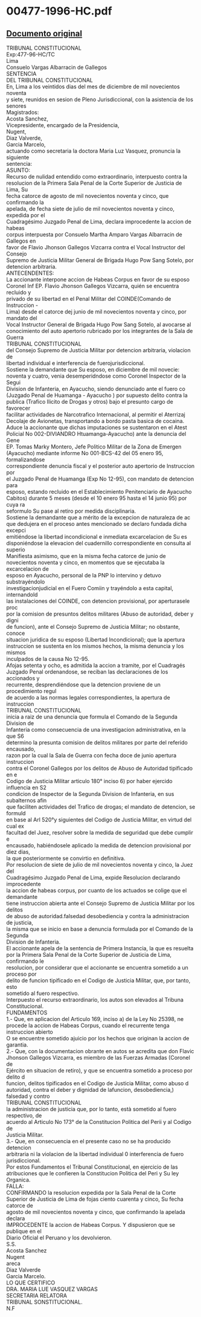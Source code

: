 
00477-1996-HC.pdf
=================
  
[Documento original](https://tc.gob.pe/jurisprudencia/1998/00477-1996-HC.pdf)  
---  
TRIBUNAL CONSTITUCIONAL  
Exp:477-96-HC/TC  
Lima  
Consuelo Vargas Albarracin de Gallegos  
SENTENCIA  
DEL TRIBUNAL CONSTITUCIONAL  
En, Lima a los veintidos dias del mes de diciembre de mil novecientos noventa  
y siete, reunidos en sesion de Pleno Jurisdiccional, con la asistencia de los senores  
Magistrados:  
Acosta Sanchez,  
Vicepresidente, encargado de la Presidencia,  
Nugent,  
Diaz Valverde,  
Garcia Marcelo,  
actuando como secretaria la doctora Maria Luz Vasquez, pronuncia la siguiente  
sentencia:  
ASUNTO:  
Recurso de nulidad entendido como extraordinario, interpuesto contra la  
resolucion de la Primera Sala Penal de la Corte Superior de Justicia de Lima, Su  
fecha catorce de agosto de mil novecientos noventa y cinco, que confirmando la  
apelada, de fecha siete de julio de mil novecientos noventa y cinco, expedida por el  
Cuadragésimo Juzgado Penal de Lima, declara improcedente la accion de habeas  
corpus interpuesta por Consuelo Martha Amparo Vargas Albarracin de Gallegos en  
favor de Flavio Jhonson Gallegos Vizcarra contra el Vocal Instructor del Consejo  
Supremo de Justicia Militar General de Brigada Hugo Pow Sang Sotelo, por  
detencion arbitraria.  
ANTECENDENTES:  
La accionante interpone accion de Habeas Corpus en favor de su esposo  
Coronel Inf EP. Flavio Jhonson Gallegos Vizcarra, quién se encuentra recluido y  
privado de su libertad en el Penal Militar del COINDE(Comando de Instruccion -  
Lima) desde el catorce dej junio de mil novecientos noventa y cinco, por mandato del  
Vocal Instructor General de Brigada Hugo Pow Sang Sotelo, al avocarse al  
conocimiento del auto apertorio rubricado por los integrantes de la Sala de Guerra  
TRIBUNAL CONSTITUCIONAL  
del Consejo Supremo de Justicia Militar por detencion arbitraria, violacion de  
libertad individual e interferencia de fuerojurisdiccional.  
Sostiene la demandante que Su esposo, en diciembre de mil novecie:  
noventa y cuatro, venia desemperidndose como Coronel Inspector de la Segui  
Division de Infanteria, en Ayacucho, siendo denunciado ante el fuero co  
(Juzgado Penal de Huamanga - Ayacucho ) por supuesto delito contra la  
publica (Trafico Ilicito de Drogas y otros) bajo el presunto cargo de favorecer  
facilitar actividades de Narcotrafico Internacional, al permitir el Aterrizaj  
Decolaje de Avionetas, transportando a bordo pasta basica de cocaina.  
Aduce la accionante que dichas imputaciones se sustentaron en el Atest  
Policial No 002-DIVIANDRO Htuamanga-Ayacucho) ante la denuncia del Gene  
EP. Tomas Marky Montero, Jefe Politico Militar de la Zona de Emergen  
(Ayacucho) mediante informe No 001-BCS-42 del 05 enero 95, formalizandose  
correspondiente denuncia fiscal y el posterior auto apertorio de Instruccion por  
el Juzgado Penal de Huamanga (Exp No 12-95), con mandato de detencion para  
esposo, estando recluido en el Establecimiento Penitenciario de Ayacucho  
Cabitos) durante 5 meses (desde el 10 enero 95 hasta el 14 junio 95) por cuya ra  
seformulo Su pase al retiro por medida disciplinaria.  
Sostiene la demandante que a mérito de la excepcion de naturaleza de ac  
que dedujera en el proceso antes mencionado se declaro fundada dicha excepci  
emitiéndose la libertad incondicional e inmediata excarcelacion de Su es  
disponiéndose la elevacion del cuadernillo correspondiente en consulta al superio  
Manifiesta asimismo, que en la misma fecha catorce de junio de  
novecientos noventa y cinco, en momentos que se ejecutaba la excarcelacion de  
esposo en Ayacucho, personal de la PNP lo intervino y detuvo substrayéndolo  
investigacionjudicial en el Fuero Comiin y trayéndolo a esta capital, internandold  
las instalaciones del COINDE, con detencion provisional, por aperturasele proc  
por la comision de presuntos delitos militares (Abuso de autoridad, deber y digni  
de funcion), ante el Consejo Supremo de Justicia Militar; no obstante, conoce  
situacion juridica de su esposo (Libertad Incondicional); que la apertura  
instruccion se sustenta en los mismos hechos, la misma denuncia y los mismos  
inculpados de la causa No 12-95.  
Afojas setenta y ocho, es admitida la accion a tramite, por el Cuadragés  
Juzgado Penal ordenandose, se reciban las declaraciones de los accionados y  
recurrente, desprendiéndose que la detencion proviene de un procedimiento regul  
de acuerdo a las normas legales correspondientes, la apertura de instruccion  
TRIBUNAL CONSTITUCIONAL  
inicia a raiz de una denuncia que formula el Comando de la Segunda Division de  
Infanteria como consecuencia de una investigacion administrativa, en la que S6  
determino la presunta comision de delitos militares por parte del referido encausado,  
razon por la cual la Sala de Guerra con fecha doce de junio apertura instruccion  
contra el Coronel Gallegos por los delitos de Abuso de Autoridad tipificado en e  
Codigo de Justicia Militar articulo 180° inciso 6) por haber ejercido influencia en S2  
condicion de Inspector de la Segunda Division de Infanteria, en sus subalternos afin  
que faciliten actividades del Trafico de drogas; el mandato de detencion, se formuld  
en base al Arl 520°y siguientes del Codigo de Justicia Militar, en virtud del cual ex  
facultad del Juez, resolver sobre la medida de seguridad que debe cumplir e  
encausado, habiéndosele aplicado la medida de detencion provisional por diez dias,  
la que posteriormente se convirtio en definitiva.  
Por resolucion de siete de julio de mil novecientos noventa y cinco, la Juez del  
Cuadragésimo Juzgado Penal de Lima, expide Resolucion declarando improcedente  
la accion de habeas corpus, por cuanto de los actuados se colige que el demandante  
tiene instruccion abierta ante el Consejo Supremo de Justicia Militar por los delitos  
de abuso de autoridad.falsedad desobediencia y contra la administracion de justicia,  
la misma que se inicio en base a denuncia formulada por el Comando de la Segunda  
Division de Infanteria.  
El accionante apela de la sentencia de Primera Instancia, la que es resuelta  
por la Primera Sala Penal de la Corte Superior de Justicia de Lima, confirmando le  
resolucion, por considerar que el accionante se encuentra sometido a un proceso por  
delito de funcion tipificado en el Codigo de Justicia Militar, que, por tanto, esto  
sometido al fuero respectivo.  
Interpuesto el recurso extraordinario, los autos son elevados al Tribuna  
Constitucional.  
FUNDAMENTOS  
1.- Que, en aplicacion del Articulo 169, inciso a) de la Ley No 25398, ne  
procede la accion de Habeas Corpus, cuando el recurrente tenga instruccion abierto  
O se encuentre sometido ajuicio por los hechos que originan la accion de garantia.  
2.- Que, con la documentacion obrante en autos se acredita que don Flavic  
Jhonson Gallegos Vizcarra, es miembro de las Fuerzas Armadas (Coronel de  
Ejército en situacion de retiro), y que se encuentra sometido a proceso por delito d  
funcion, delitos tipificados en el Codigo de Justicia Militar, como abuso d  
autoridad, contra el deber y dignidad de lafuncion, desobediencia,) falsedad y contro  
TRIBUNAL CONSTITUCIONAL  
la administracion de justicia que, por lo tanto, està sometido al fuero respectivo, de  
acuerdo al Articulo No 173° de la Constitucion Politica del Perii y al Codigo de  
Justicia Militar.  
3.- Que, en consecuencia en el presente caso no se ha producido detencion  
arbitraria ni la violacion de la libertad individual 0 interferencia de fuero  
jurisdiccional.  
Por estos Fundamentos el Tribunal Constitucional, en ejercicio de las  
atribuciones que le confieren la Constitucion Politica del Peri y Su ley Organica.  
FALLA:  
CONFIRMANDO la resolucion expedida por la Sala Penal de la Corte  
Superior de Justicia de Lima de fojas ciento cuarenta y cinco, Su fecha catorce de  
agosto de mil novecientos noventa y cinco, que confirmando la apelada declara  
IMPROCEDENTE la accion de Habeas Corpus. Y dispusieron que se publique en el  
Diario Oficial el Peruano y los devolvieron.  
S.S.  
Acosta Sanchez  
Nugent  
areca  
Diaz Valverde  
Garcia Marcelo.  
LO QUE CERTIFICO  
DRA. MARIA LUE VASQUEZ VARGAS  
SECRETARIA RELATORA  
TRIBUNAL SONSTITUCIONAL.  
N.F